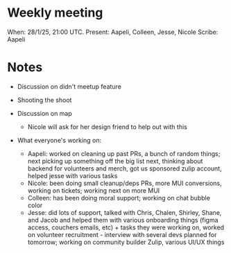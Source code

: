 # Weekly meeting

When: 28/1/25, 21:00 UTC.
Present: Aapeli, Colleen, Jesse, Nicole
Scribe: Aapeli

# Notes

* Discussion on didn't meetup feature
* Shooting the shoot
* Discussion on map
  - Nicole will ask for her design friend to help out with this

* What everyone's working on:
  - Aapeli: worked on cleaning up past PRs, a bunch of random things; next picking up something off the big list next, thinking about backend for volunteers and merch, got us sponsored zulip account, helped jesse with various tasks
  - Nicole: been doing small cleanup/deps PRs, more MUI conversions, working on tickets; working next on more MUI
  - Colleen: has been doing moral support; working on chat bubble color
  - Jesse: did lots of support, talked with Chris, Chalen, Shirley, Shane, and Jacob and helped them with various onboarding things (figma access, couchers emails, etc) + tasks they were working on, worked on volunteer recruitment - interview with several devs planned for tomorrow; working on community builder Zulip, various UI/UX things
